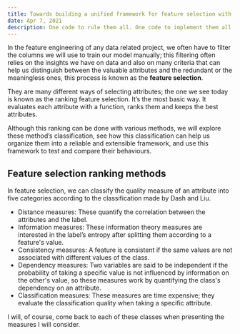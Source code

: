 ```yaml
---
title: Towards building a unified framework for feature selection with ranking functions
date: Apr 7, 2021
description: One code to rule them all. One code to implement them all, and in the same framework bind them.
---
```


In the feature engineering of any data related project, we often have to filter the columns we will use to train our model manually; this filtering often relies on the insights we have on data and also on many criteria that can help us distinguish between the valuable attributes and the redundant or the meaningless ones, this process is known as the **feature selection**.

They are many different ways of selecting attributes; the one we see today is known as the ranking feature selection. It’s the most basic way. It evaluates each attribute with a function, ranks them and keeps the best attributes.

Although this ranking can be done with various methods, we will explore these method’s classification, see how this classification can help us organize them into a reliable and extensible framework, and use this framework to test and compare their behaviours.

## Feature selection ranking methods

In feature selection, we can classify the quality measure of an attribute into five categories according to the classification made by Dash and Liu.

- Distance measures: These quantify the correlation between the attributes and the label.
- Information measures: These information theory measures are interested in the label’s entropy after splitting them according to a feature's value.
- Consistency measures: A feature is consistent if the same values are not associated with different values of the class.
- Dependency measures: Two variables are said to be independent if the probability of taking a specific value is not influenced by information on the other's value, so these measures work by quantifying the class's dependency on an attribute.
- Classification measures: These measures are time expensive; they evaluate the classification quality when taking a specific attribute.

I will, of course, come back to each of these classes when presenting the measures I will consider.
